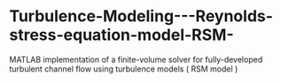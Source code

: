# Turbulence-Modeling---Reynolds-stress-equation-model-RSM-
MATLAB implementation of a finite-volume solver for fully-developed turbulent channel flow using turbulence models ( RSM model )
